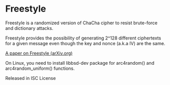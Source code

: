 # Freestyle

Freestyle is a randomized version of ChaCha cipher to resist brute-force and dictionary attacks.

Freestyle provides the possibility of generating 2^128 different ciphertexts for a given message
even though the key and nonce (a.k.a IV) are the same.

[A paper on Freestyle (arXiv.org)](https://arxiv.org/abs/1802.03201)

On Linux, you need to install libbsd-dev package for arc4random() and arc4random_uniform() functions.

Released in ISC License
